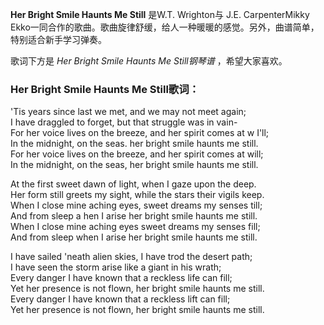 

**Her Bright Smile Haunts Me Still** 是W.T. Wrighton与 J.E. CarpenterMikky
Ekko一同合作的歌曲。歌曲旋律舒缓，给人一种暖暖的感觉。另外，曲谱简单，特别适合新手学习弹奏。

  
歌词下方是 _Her Bright Smile Haunts Me Still钢琴谱_ ，希望大家喜欢。

### Her Bright Smile Haunts Me Still歌词：

'Tis years since last we met, and we may not meet again;  
I have draggled to forget, but that struggle was in vain-  
For her voice lives on the breeze, and her spirit comes at w I'll;  
In the midnight, on the seas. her bright smile haunts me still.  
For her voice lives on the breeze, and her spirit comes at will;  
In the midnight, on the seas, her bright smile haunts me still.

At the first sweet dawn of light, when I gaze upon the deep.  
Her form still greets my sight, while the stars their vigils keep.  
When I close mine aching eyes, sweet dreams my senses till;  
And from sleep a hen I arise her bright smile haunts me still.  
When I close mine aching eyes sweet dreams my senses fill;  
And from sleep when I arise her bright smile haunts me still.

I have sailed 'neath alien skies, I have trod the desert path;  
I have seen the storm arise like a giant in his wrath;  
Every danger I have known that a reckless life can fill;  
Yet her presence is not flown, her bright smile haunts me still.  
Every danger I have known that a reckless lift can fill;  
Yet her presence is not flown, her bright smile haunts me still.

